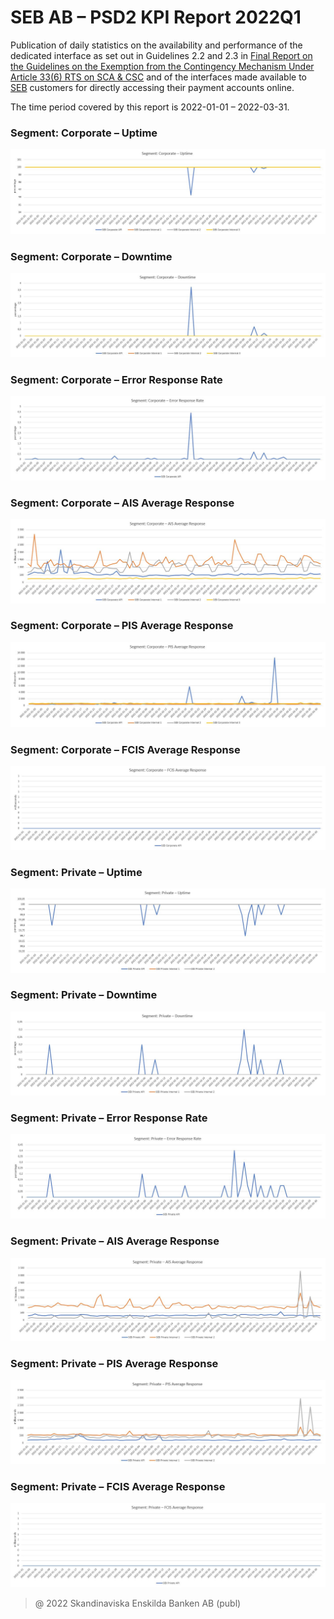 # SEB AB – PSD2 KPI Report 2022Q1

Publication of daily statistics on the availability and performance of the dedicated interface as set out in Guidelines 2.2 and 2.3 in [Final Report on the Guidelines on the Exemption from the Contingency Mechanism Under Article 33(6) RTS on SCA & CSC](https://eba.europa.eu/sites/default/documents/files/documents/10180/2250578/4e3b9449-ecf9-4756-8006-cbbe74db6d03/Final%20Report%20on%20Guidelines%20on%20the%20exemption%20to%20the%20fall%20back.pdf?retry=1) and of the interfaces made available to [SEB](https://sebgroup.com) customers for directly accessing their payment accounts online.

The time period covered by this report is 2022-01-01 – 2022-03-31.

### Segment: Corporate – Uptime
![corporate_uptime][corporate_uptime]
### Segment: Corporate – Downtime
![corporate_downtime][corporate_downtime]
### Segment: Corporate – Error Response Rate
![corporate_error][corporate_error]
### Segment: Corporate – AIS Average Response
![corporate_ais][corporate_ais]
### Segment: Corporate – PIS Average Response
![corporate_pis][corporate_pis]
### Segment: Corporate – FCIS Average Response
![corporate_fcis][corporate_fcis]
### Segment: Private – Uptime
![private_uptime][private_uptime]
### Segment: Private – Downtime
![private_downtime][private_downtime]
### Segment: Private – Error Response Rate
![private_error][private_error]
### Segment: Private – AIS Average Response
![private_ais][private_ais]
### Segment: Private – PIS Average Response
![private_pis][private_pis]
### Segment: Private – FCIS Average Response
![private_fcis][private_fcis]


[corporate_ais]: ./corporate_ais.JPG
[corporate_downtime]: ./corporate_downtime.JPG
[corporate_error]: ./corporate_error.JPG
[corporate_fcis]: ./corporate_fcis.JPG
[corporate_pis]: ./corporate_pis.JPG
[corporate_uptime]: ./corporate_uptime.JPG
[private_ais]: ./private_ais.JPG
[private_downtime]: ./private_downtime.JPG
[private_error]: ./private_error.JPG
[private_fcis]: ./private_fcis.JPG
[private_pis]: ./private_pis.JPG
[private_uptime]: ./private_uptime.JPG


> @ 2022 Skandinaviska Enskilda Banken AB (publ)
